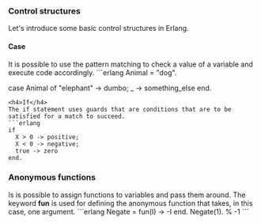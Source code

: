 <h3>Control structures</h3>
Let's introduce some basic control structures in Erlang.

<h4>Case</h4>
It is possible to use the pattern matching to check a value of a variable and execute code accordingly.
```erlang
Animal = "dog".

case Animal of
  "elephant" -> dumbo;
  _ -> something_else
end.
```
<h4>If</h4>
The if statement uses guards that are conditions that are to be satisfied for a match to succeed.
```erlang
if
  X > 0 -> positive;
  X < 0 -> negative;
  true -> zero
end.
```

<h3>Anonymous functions</h3>
Is is possible to assign functions to variables and pass them around. The keyword <b>fun</b> is used for defining the anonymous function that takes, in this case, one argument.
```erlang
Negate = fun(I) -> -I end.
Negate(1). % -1
```

